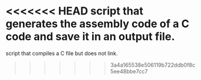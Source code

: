 <<<<<<< HEAD
script that generates the assembly code of a C code and save it in an output file.
=======
script that compiles a C file but does not link.
>>>>>>> 3a4a165538e506119b722ddb0f8c5ee48bbe7cc7
